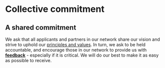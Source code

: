 # Collective commitment

## A shared commitment

We ask that all applicants and partners in our network share our vision and strive to uphold our [principles and values](principles-values.md). In turn, we ask to be held accountable, and encourage those in our network to provide us with [**feedback**](https://guide.reset.tech/give-us-feedback) - especially if it is critical. We will do our best to make it as easy as possible to receive.

